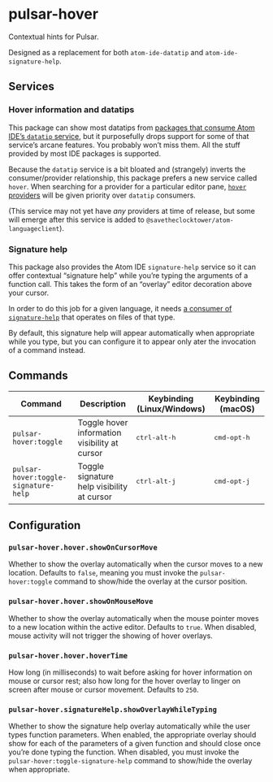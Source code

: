 # pulsar-hover

Contextual hints for Pulsar.

Designed as a replacement for both `atom-ide-datatip` and `atom-ide-signature-help`.

## Services

### Hover information and datatips

This package can show most datatips from [packages that consume Atom IDE’s `datatip` service](https://web.pulsar-edit.dev/packages?serviceType=consumed&service=datatip), but it purposefully drops support for some of that service’s arcane features. You probably won’t miss them. All the stuff provided by most IDE packages is supported.

Because the `datatip` service is a bit bloated and (strangely) inverts the consumer/provider relationship, this package prefers a new service called `hover`. When searching for a provider for a particular editor pane, [`hover` providers](https://web.pulsar-edit.dev/packages?serviceType=provided&service=hover) will be given priority over `datatip` consumers.

(This service may not yet have _any_ providers at time of release, but some will emerge after this service is added to `@savetheclocktower/atom-languageclient`).

### Signature help

This package also provides the Atom IDE `signature-help` service so it can offer contextual “signature help” while you’re typing the arguments of a function call. This takes the form of an “overlay” editor decoration above your cursor.

In order to do this job for a given language, it needs [a consumer of `signature-help`](https://web.pulsar-edit.dev/packages?serviceType=consumed&service=signature-help) that operates on files of that type.

By default, this signature help will appear automatically when appropriate while you type, but you can configure it to appear only ater the invocation of a command instead.

## Commands

|Command|Description|Keybinding (Linux/Windows)|Keybinding (macOS)|
|-------|-----------|------------------|-----------------|
|`pulsar-hover:toggle`|Toggle hover information visibility at cursor|<kbd>ctrl-alt-h</kbd>|<kbd>cmd-opt-h</kbd>|
|`pulsar-hover:toggle-signature-help`|Toggle signature help visibility at cursor|<kbd>ctrl-alt-j</kbd>|<kbd>cmd-opt-j</kbd>|

## Configuration

### `pulsar-hover.hover.showOnCursorMove`

Whether to show the overlay automatically when the cursor moves to a new location. Defaults to `false`, meaning you must invoke the `pulsar-hover:toggle` command to show/hide the overlay at the cursor position.

### `pulsar-hover.hover.showOnMouseMove`

Whether to show the overlay automatically when the mouse pointer moves to a new location within the active editor. Defaults to `true`. When disabled, mouse activity will not trigger the showing of hover overlays.

### `pulsar-hover.hover.hoverTime`

How long (in milliseconds) to wait before asking for hover information on mouse or cursor rest; also how long for the hover overlay to linger on screen after mouse or cursor movement. Defaults to `250`.

### `pulsar-hover.signatureHelp.showOverlayWhileTyping`

Whether to show the signature help overlay automatically while the user types function parameters. When enabled, the appropriate overlay should show for each of the parameters of a given function and should close once you’re done typing the function. When disabled, you must invoke the `pulsar-hover:toggle-signature-help` command to show/hide the overlay when appropriate.
